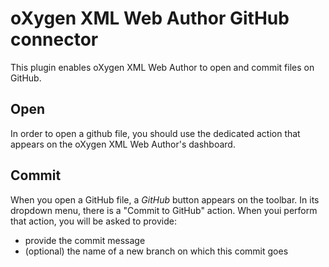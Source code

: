 oXygen XML Web Author GitHub connector
=======================
This plugin enables oXygen XML Web Author to open and commit files on GitHub.
        
Open
----


In order to open a github file, you should use the dedicated action that appears on the oXygen XML Web Author's dashboard.

Commit
------

        
When you open a GitHub file, a *GitHub* button appears on the toolbar. In its dropdown menu, there is a "Commit to GitHub" action. When youi perform that action, you will be asked to provide:
 * provide the commit message
 * (optional) the name of a new branch on which this commit goes

